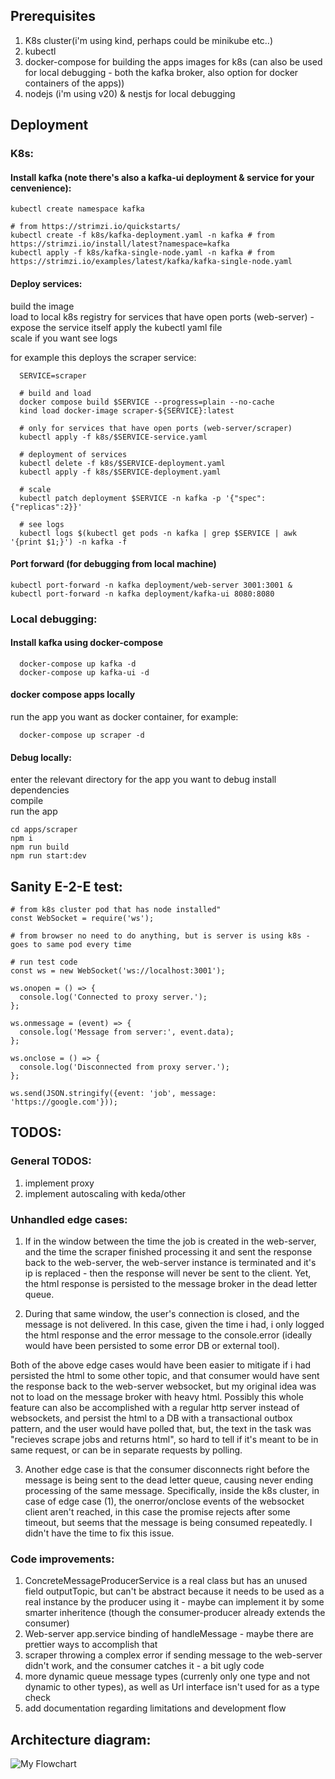 ## Prerequisites
1. K8s cluster(i'm using kind, perhaps could be minikube etc..)
2. kubectl
3. docker-compose for building the apps images for k8s (can also be used for local debugging - both the kafka broker, also option for docker containers of the apps))
4. nodejs (i'm using v20) & nestjs for local debugging

## Deployment

### K8s:
#### Install kafka (note there's also a kafka-ui deployment & service for your cenvenience):
  ```
  kubectl create namespace kafka

  # from https://strimzi.io/quickstarts/
  kubectl create -f k8s/kafka-deployment.yaml -n kafka # from https://strimzi.io/install/latest?namespace=kafka
  kubectl apply -f k8s/kafka-single-node.yaml -n kafka # from https://strimzi.io/examples/latest/kafka/kafka-single-node.yaml
  ```

#### Deploy services:
  build the image  
  load to local k8s registry
  for services that have open ports (web-server) - expose the service itself
  apply the kubectl yaml file  
  scale if you want
  see logs

  for example this deploys the scraper service:
  ```
    SERVICE=scraper

    # build and load
    docker compose build $SERVICE --progress=plain --no-cache
    kind load docker-image scraper-${SERVICE}:latest

    # only for services that have open ports (web-server/scraper) 
    kubectl apply -f k8s/$SERVICE-service.yaml 

    # deployment of services
    kubectl delete -f k8s/$SERVICE-deployment.yaml 
    kubectl apply -f k8s/$SERVICE-deployment.yaml 

    # scale
    kubectl patch deployment $SERVICE -n kafka -p '{"spec":{"replicas":2}}'

    # see logs
    kubectl logs $(kubectl get pods -n kafka | grep $SERVICE | awk '{print $1;}') -n kafka -f              
  ``` 

#### Port forward (for debugging from local machine)
  ```
  kubectl port-forward -n kafka deployment/web-server 3001:3001 & kubectl port-forward -n kafka deployment/kafka-ui 8080:8080
  ```

### Local debugging:
#### Install kafka using docker-compose
```
  docker-compose up kafka -d
  docker-compose up kafka-ui -d
```

#### docker compose apps locally
run the app you want as docker container, for example:
````
  docker-compose up scraper -d
````

#### Debug locally:
enter the relevant directory for the app you want to debug
install dependencies  
compile  
run the app
```
cd apps/scraper
npm i
npm run build
npm run start:dev
```

## Sanity E-2-E test:

```
# from k8s cluster pod that has node installed"
const WebSocket = require('ws');

# from browser no need to do anything, but is server is using k8s - goes to same pod every time

# run test code
const ws = new WebSocket('ws://localhost:3001');

ws.onopen = () => {
  console.log('Connected to proxy server.');
};

ws.onmessage = (event) => {
  console.log('Message from server:', event.data);
};

ws.onclose = () => {
  console.log('Disconnected from proxy server.');
};

ws.send(JSON.stringify({event: 'job', message: 'https://google.com'}));

```


## TODOS:  

### General TODOS:  
1. implement proxy
2. implement autoscaling with keda/other


### Unhandled edge cases: 
1. If in the window between the time the job is created in the web-server, and the time the scraper finished processing it and sent the response back to the web-server, the web-server instance is terminated and it's ip is replaced - then the response will never be sent to the client. Yet, the html response is persisted to the message broker in the dead letter queue.

2. During that same window, the user's connection is closed, and the message is not delivered. In this case, given the time i had, i only logged the html response and the error message to the console.error (ideally would have been persisted to some error DB or external tool).

Both of the above edge cases would have been easier to mitigate if i had persisted the html to some other topic, and that consumer would have sent the response back to the web-server websocket, but my original idea was not to load on the message broker with heavy html. Possibly this whole feature can also be accomplished with a regular http server instead of websockets, and persist the html to a DB with a transactional outbox pattern, and the user would have polled that, but, the text in the task was "recieves scrape jobs and returns html", so hard to tell if it's meant to be in same request, or can be in separate requests by polling.

3. Another edge case is that the consumer disconnects right before the message is being sent to the dead letter queue, causing never ending processing of the same message. Specifically, inside the k8s cluster, in case of edge case (1), the onerror/onclose events of the websocket client aren't reached, in this case the promise rejects after some timeout, but seems that the message is being consumed repeatedly. I didn't have the time to fix this issue. 

### Code improvements:
  1. ConcreteMessageProducerService is a real class but has an unused field outputTopic, but can't be abstract because it needs to   be used as a real instance by the producer using it - maybe can implement it by some smarter inheritence (though the consumer-producer already extends the consumer)  
  2. Web-server app.service binding of handleMessage - maybe there are prettier ways to accomplish that  
  3. scraper throwing a complex error if sending message to the web-server didn't work, and the consumer catches it - a bit ugly code
  4. more dynamic queue message types (currenly only one type and not dynamic to other types), as well as Url interface isn't used for as a type check  
4. add documentation regarding limitations and development flow



## Architecture diagram:

![My Flowchart](docs/architecture_diagram.png)

